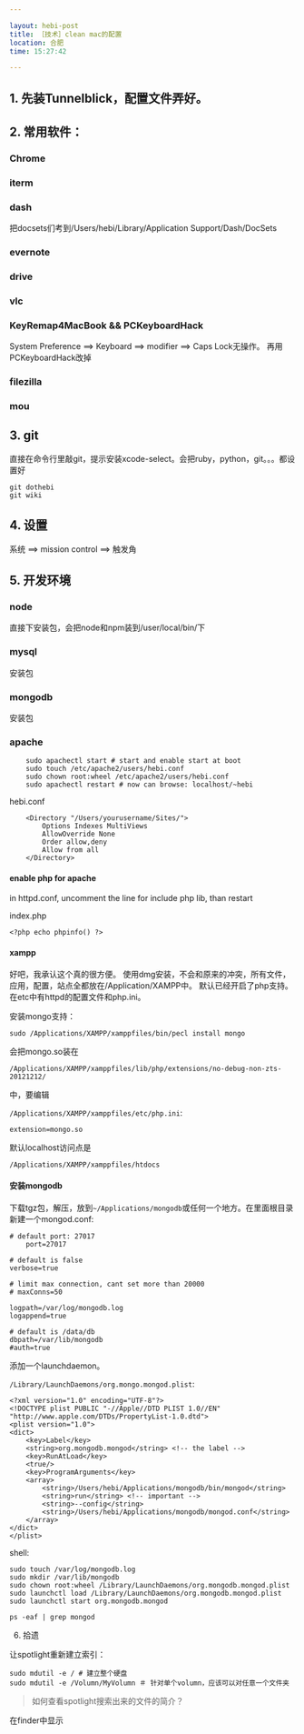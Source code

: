 ```yaml
---

layout: hebi-post
title: ［技术］clean mac的配置
location: 合肥
time: 15:27:42

---
```


## 1. 先装Tunnelblick，配置文件弄好。
## 2. 常用软件：
### Chrome
### iterm
### dash

把docsets们考到/Users/hebi/Library/Application Support/Dash/DocSets
### evernote
### drive
### vlc
### KeyRemap4MacBook && PCKeyboardHack
System Preference ==> Keyboard ==> modifier ==> Caps Lock无操作。
    再用PCKeyboardHack改掉
### filezilla
### mou

## 3. git

直接在命令行里敲git，提示安装xcode-select。会把ruby，python，git。。。都设置好

    git dothebi
    git wiki

## 4. 设置

系统 ==> mission control ==> 触发角

## 5. 开发环境
### node
直接下安装包，会把node和npm装到/user/local/bin/下
### mysql
安装包
### mongodb
安装包
### apache

    	sudo apachectl start # start and enable start at boot
    	sudo touch /etc/apache2/users/hebi.conf
    	sudo chown root:wheel /etc/apache2/users/hebi.conf
    	sudo apachectl restart # now can browse: localhost/~hebi

hebi.conf

		<Directory "/Users/yourusername/Sites/">
			Options Indexes MultiViews
			AllowOverride None
			Order allow,deny
			Allow from all
		</Directory>

#### enable php for apache
in httpd.conf, uncomment the line for include php lib, than restart

index.php

	<?php echo phpinfo() ?>

#### xampp
好吧，我承认这个真的很方便。
使用dmg安装，不会和原来的冲突，所有文件，应用，配置，站点全都放在/Application/XAMPP中。
默认已经开启了php支持。在etc中有httpd的配置文件和php.ini。

安装mongo支持：

	sudo /Applications/XAMPP/xamppfiles/bin/pecl install mongo

会把mongo.so装在

`/Applications/XAMPP/xamppfiles/lib/php/extensions/no-debug-non-zts-20121212/`

中，要编辑

`/Applications/XAMPP/xamppfiles/etc/php.ini`:

	extension=mongo.so

默认localhost访问点是

`/Applications/XAMPP/xamppfiles/htdocs`

#### 安装mongodb
下载tgz包，解压，放到`~/Applications/mongodb`或任何一个地方。在里面根目录新建一个mongod.conf:

	# default port: 27017
		port=27017

	# default is false
	verbose=true

	# limit max connection, cant set more than 20000
	# maxConns=50

	logpath=/var/log/mongodb.log
	logappend=true

	# default is /data/db
	dbpath=/var/lib/mongodb
	#auth=true

添加一个launchdaemon。

`/Library/LaunchDaemons/org.mongo.mongod.plist`:

	<?xml version="1.0" encoding="UTF-8"?>
	<!DOCTYPE plist PUBLIC "-//Apple//DTD PLIST 1.0//EN" "http://www.apple.com/DTDs/PropertyList-1.0.dtd">
	<plist version="1.0">
	<dict>
    	<key>Label</key>
    	<string>org.mongodb.mongod</string> <!-- the label -->
    	<key>RunAtLoad</key>
    	<true/>
    	<key>ProgramArguments</key>
    	<array>
        	<string>/Users/hebi/Applications/mongodb/bin/mongod</string>
        	<string>run</string> <!-- important -->
        	<string>--config</string>
        	<string>/Users/hebi/Applications/mongodb/mongod.conf</string>
    	</array>
	</dict>
	</plist>

shell:

	sudo touch /var/log/mongodb.log
	sudo mkdir /var/lib/mongodb
	sudo chown root:wheel /Library/LaunchDaemons/org.mongodb.mongod.plist
	sudo launchctl load /Library/LaunchDaemons/org.mongodb.mongod.plist
	sudo launchctl start org.mongodb.mongod

	ps -eaf | grep mongod


6. 拾遗

让spotlight重新建立索引：

	sudo mdutil -e / # 建立整个硬盘
	sudo mdutil -e /Volumn/MyVolumn ＃ 针对单个volumn，应该可以对任意一个文件夹

>如何查看spotlight搜索出来的文件的简介？

在finder中显示
